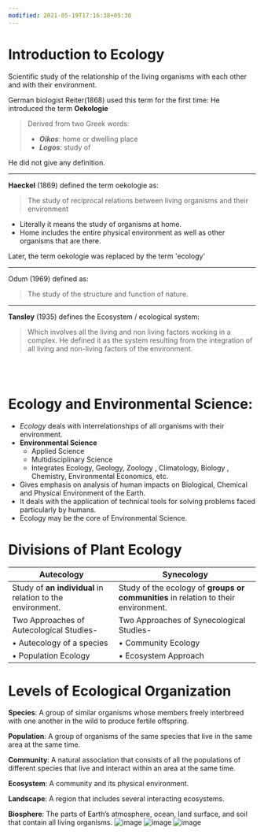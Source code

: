 ```yaml
---
modified: 2021-05-19T17:16:38+05:30
---
```


# Introduction to **Ecology**

Scientific study of the relationship of the living organisms with each other and with their environment.

German biologist Reiter(1868) used this term for the first time:
He introduced the term **Oekologie**

> Derived from two Greek words:
>   - ***Oikos***: home or dwelling place
>   - ***Logos***: study of


He did not give any definition.

---

**Haeckel** (1869) defined the term oekologie as:

> The study of reciprocal relations between living organisms and their environment
* Literally it means the study of organisms at home.
* Home includes the entire physical environment as well as other organisms that are there.

Later, the term oekologie was replaced by the term \'ecology\'

----

Odum (1969) defined as:
> The study of the structure and function of nature.

---

**Tansley** (1935) defines the Ecosystem \/ ecological system:
> Which involves all the living and non living factors working in a complex. He defined it as the system resulting from the integration of all living and non-living factors of the environment.
<br>
<br>

# **Ecology** and **Environmental Science**:

* *Ecology* deals with interrelationships of all organisms with their environment.
* **Environmental Science**
    * Applied Science
    * Multidisciplinary Science
    * Integrates Ecology, Geology, Zoology , Climatology, Biology , Chemistry, Environmental Economics, etc.
* Gives emphasis on analysis of human impacts on Biological, Chemical and Physical Environment of the Earth.
* It deals with the application of technical tools for solving problems faced particularly by humans.
* Ecology may be the core of Environmental Science.

# Divisions of **Plant Ecology** 
     
Autecology | Synecology
----------- | -----------
Study of **an individual** in relation to the environment. | Study of the ecology of **groups or communities** in relation to their environment.
Two Approaches of Autecological Studies- | Two Approaches of Synecological Studies-
 • Autecology of a species | • Community Ecology
• Population Ecology | • Ecosystem Approach

# Levels of **Ecological Organization**

**Species**: A group of similar organisms whose members freely interbreed with one another in the wild to produce fertile offspring.

**Population**: A group of organisms of the same species that live in the same area at the same time.

**Community**: A natural association that consists of all the populations of different species that live and interact within an area at the same time.

**Ecosystem**: A community and its physical environment.

**Landscape**: A region that includes several interacting ecosystems.

**Biosphere**: The parts of Earth’s atmosphere, ocean, land surface, and soil that contain all living organisms.
![image](https://user-images.githubusercontent.com/62195816/118821690-56f7ef00-b86c-11eb-93dd-7873134522b6.png)
![image](https://user-images.githubusercontent.com/62195816/118821728-6119ed80-b86c-11eb-86e0-cc4e3d88e579.png)
![image](https://user-images.githubusercontent.com/62195816/118821444-1c8e5200-b86c-11eb-85a1-bdea61b335ac.png)
